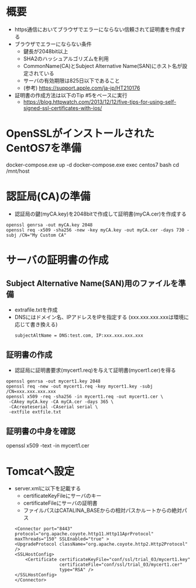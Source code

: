 # 概要
- https通信においてブラウザでエラーにならない信頼されて証明書を作成する
- ブラウザでエラーにならない条件
    - 鍵長が2048bit以上
    - SHA2のハッシュアルゴリズムを利用
    - CommonName(CA)とSubject Alternative Name(SAN)にホスト名が設定されている
    - サーバの有効期限は825日以下であること
    - (参考) https://support.apple.com/ja-jp/HT210176
- 証明書の作成方法は以下のTip #5をベースに実行 
    - https://blog.httpwatch.com/2013/12/12/five-tips-for-using-self-signed-ssl-certificates-with-ios/

# OpenSSLがインストールされたCentOS7を準備
docker-compose.exe up -d
docker-compose.exe exec centos7 bash
cd /mnt/host

# 認証局(CA)の準備
- 認証局の鍵(myCA.key)を2048bitで作成して証明書(myCA.cer)を作成する
```
openssl genrsa -out myCA.key 2048
openssl req -x509 -sha256 -new -key myCA.key -out myCA.cer -days 730 -subj /CN="My Custom CA"
```

# サーバの証明書の作成
## Subject Alternative Name(SAN)用のファイルを準備
- extrafile.txtを作成
- DNSにはドメイン名、IPアドレスをIPを指定する (xxx.xxx.xxx.xxxは環境に応じて書き換える)
    ```
    subjectAltName = DNS:test.com, IP:xxx.xxx.xxx.xxx 
    ```
## 証明書の作成
- 認証局に証明書要求(mycert1.req)を与えて証明書(mycert1.cer)を得る
```
openssl genrsa -out mycert1.key 2048
openssl req -new -out mycert1.req -key mycert1.key -subj /CN=xxx.xxx.xxx.xxx
openssl x509 -req -sha256 -in mycert1.req -out mycert1.cer \
 -CAkey myCA.key -CA myCA.cer -days 365 \
 -CAcreateserial -CAserial serial \
 -extfile extfile.txt
```
## 証明書の中身を確認
openssl x509 -text -in mycert1.cer 


# Tomcatへ設定
- server.xmlに以下を記載する
    - certificateKeyFileにサーバのキー
    - certificateFileにサーバの証明書
    - ファイルパスはCATALINA_BASEからの相対パスかルートからの絶対パス
    ```
    <Connector port="8443" protocol="org.apache.coyote.http11.Http11AprProtocol"
    maxThreads="150" SSLEnabled="true" >
    <UpgradeProtocol className="org.apache.coyote.http2.Http2Protocol" />
    <SSLHostConfig>
        <Certificate certificateKeyFile="conf/ssl/trial_03/mycert1.key"
                     certificateFile="conf/ssl/trial_03/mycert1.cer"
                     type="RSA" />
    </SSLHostConfig>
    </Connector>
    ```